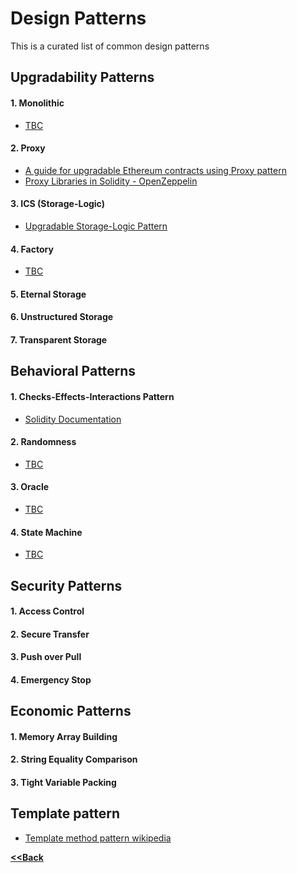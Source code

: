 # Design Patterns

This is a curated list of common design patterns
## Upgradability Patterns
#### 1. Monolithic
- [TBC](#) 
#### 2. Proxy 
- [A guide for upgradable Ethereum contracts using Proxy pattern](https://blog.indorse.io/a-well-tested-guide-to-upgradeable-proxy-ethereum-smart-contracts-f4b5111c12b0)
- [Proxy Libraries in Solidity - OpenZeppelin](https://blog.zeppelin.solutions/proxy-libraries-in-solidity-79fbe4b970fd)
#### 3. ICS (Storage-Logic)
- [Upgradable Storage-Logic Pattern](https://medium.com/cardstack/upgradable-contracts-in-solidity-d5af87f0f913)
#### 4. Factory 
- [TBC](#) 
#### 5. Eternal Storage
#### 6. Unstructured Storage
#### 7. Transparent Storage

## Behavioral Patterns

#### 1. Checks-Effects-Interactions Pattern
- [Solidity Documentation](https://solidity.readthedocs.io/en/develop/security-considerations.html#use-the-checks-effects-interactions-pattern)
#### 2. Randomness
- [TBC]()
#### 3. Oracle  
- [TBC]()
#### 4. State Machine
- [TBC]()

## Security Patterns
#### 1. Access Control
#### 2. Secure Transfer
#### 3. Push over Pull
#### 4. Emergency Stop

## Economic Patterns
#### 1. Memory Array Building
#### 2. String Equality Comparison
#### 3. Tight Variable Packing 

## Template pattern
- [Template method pattern wikipedia](https://en.wikipedia.org/wiki/Template_method_pattern)


**[<<Back](https://aabdulwahed.github.io/scs)**



